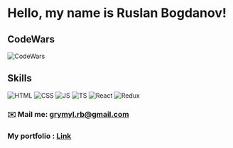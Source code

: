 # Hello, my name is Ruslan Bogdanov!

## CodeWars

![CodeWars](https://www.codewars.com/users/rsschool_fc0938230b14143b/badges/micro)

## Skills

![HTML](https://img.shields.io/badge/-HTML-black?style=for-the-badge&logo=HTML5&logoColor=#dd472a)
![CSS](https://img.shields.io/badge/-CSS-black?style=for-the-badge&logo=CSS3&logoColor=blue)
![JS](https://img.shields.io/badge/-JavaScript-black?style=for-the-badge&logo=JavaScript&logoColor=yellow)
![TS](https://img.shields.io/badge/-TypeScript-black?style=for-the-badge&logo=TypeScript&logoColor=blue)
![React](https://img.shields.io/badge/-React-black?style=for-the-badge&logo=React&logoColor=cyan)
![Redux](https://img.shields.io/badge/-Redux-black?style=for-the-badge&logo=Redux&logoColor=cyan)

<!-- ## 💼 Portfolio in developing  -->
<!-- ## 📋 CV in developing -->

### ✉️ Mail me: grymyl.rb@gmail.com

### My portfolio : [Link](https://xxxmez.netlify.app/)

<!--
**XXXmez/XXXmez** is a ✨ _special_ ✨ repository because its `README.md` (this file) appears on your GitHub profile.

Here are some ideas to get you started:

- 🔭 I’m currently working on ...
- 🌱 I’m currently learning ...
- 👯 I’m looking to collaborate on ...
- 🤔 I’m looking for help with ...
- 💬 Ask me about ...
- 📫 How to reach me: ...
- 😄 Pronouns: ...
- ⚡ Fun fact: ...
-->
